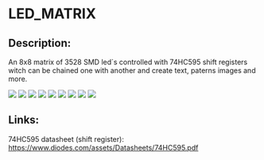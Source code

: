 # LED_MATRIX

## Description:
 An 8x8 matrix of 3528 SMD led`s  controlled with 74HC595 shift registers witch can be chained one with another and create text, paterns images and more.



<img src="https://github.com/Tonikiller10000/LED_MATRIX/blob/main/LedMatrix_Pictures/1.png">
<img src="https://github.com/Tonikiller10000/LED_MATRIX/blob/main/LedMatrix_Pictures/2.png">
<img src="https://github.com/Tonikiller10000/LED_MATRIX/blob/main/LedMatrix_Pictures/3.jpg">
<img src="https://github.com/Tonikiller10000/LED_MATRIX/blob/main/LedMatrix_Pictures/4.jpg">
<img src="https://github.com/Tonikiller10000/LED_MATRIX/blob/main/LedMatrix_Pictures/5.jpg">
<img src="https://github.com/Tonikiller10000/LED_MATRIX/blob/main/LedMatrix_Pictures/6.jpg">
<img src="https://github.com/Tonikiller10000/LED_MATRIX/blob/main/LedMatrix_Pictures/7.jpg">
<img src="https://github.com/Tonikiller10000/LED_MATRIX/blob/main/LedMatrix_Pictures/8.jpg">
<img src="https://github.com/Tonikiller10000/LED_MATRIX/blob/main/LedMatrix_Pictures/9.png">



## Links:
74HC595 datasheet (shift register): https://www.diodes.com/assets/Datasheets/74HC595.pdf

